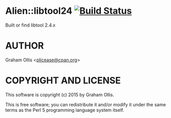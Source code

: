 # Alien::libtool24 [![Build Status](https://secure.travis-ci.org/plicease/Alien-libtool24.png)](http://travis-ci.org/plicease/Alien-libtool24)

Built or find libtool 2.4.x

# AUTHOR

Graham Ollis &lt;plicease@cpan.org>

# COPYRIGHT AND LICENSE

This software is copyright (c) 2015 by Graham Ollis.

This is free software; you can redistribute it and/or modify it under
the same terms as the Perl 5 programming language system itself.
